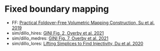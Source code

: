 # Fixed boundary mapping

- FF: [Practical Foldover-Free Volumetric Mapping Construction, Su et al. 2019](https://doi.org/10.1111/cgf.13837)
- sim/dillo_hires: [GINI Fig. 2, Overby et al. 2021](https://doi.org/10.1111/cgf.14361)
- sim/dillo_medres: [GINI Fig. 7, Overby et al. 2021](https://doi.org/10.1111/cgf.14361)
- sim/dillo_lores: [Lifting Simplices to Find Injectivity, Du et al. 2020](https://doi.org/10.1145/3386569.3392484)
